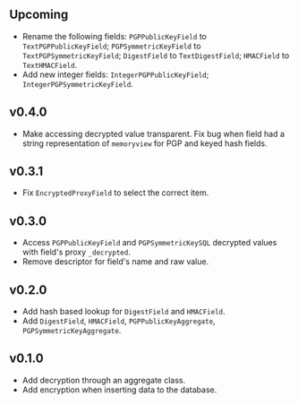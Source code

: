 ## Upcoming

* Rename the following fields:
  `PGPPublicKeyField` to `TextPGPPublicKeyField`;
  `PGPSymmetricKeyField` to `TextPGPSymmetricKeyField`;
  `DigestField` to `TextDigestField`;
  `HMACField` to `TextHMACField`.
* Add new integer fields:
  `IntegerPGPPublicKeyField`;
  `IntegerPGPSymmetricKeyField`.

## v0.4.0

* Make accessing decrypted value transparent. Fix bug when field had a string
representation of `memoryview` for PGP and keyed hash fields.

## v0.3.1

* Fix `EncryptedProxyField` to select the correct item.

## v0.3.0

* Access `PGPPublicKeyField`  and `PGPSymmetricKeySQL` decrypted values with
field's proxy `_decrypted`.
* Remove descriptor for field's name and raw value.

## v0.2.0

* Add hash based lookup for `DigestField` and `HMACField`.
* Add `DigestField`, `HMACField`, `PGPPublicKeyAggregate`, `PGPSymmetricKeyAggregate`.

## v0.1.0

* Add decryption through an aggregate class.
* Add encryption when inserting data to the database.
